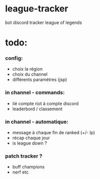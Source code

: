 # league-tracker
bot discord tracker league of legends


# todo:

### config:
- choix la région
- choix du channel
- différents paramètres (jsp)

### in channel - commands:
- lié compte riot à compte discord
- leaderbord / classement

### in channel - automatique:
- message à chaque fin de ranked (+/- lp)
- récap chaque jour
- is league down ?

### patch tracker ?
- buff champions
- nerf etc
  
